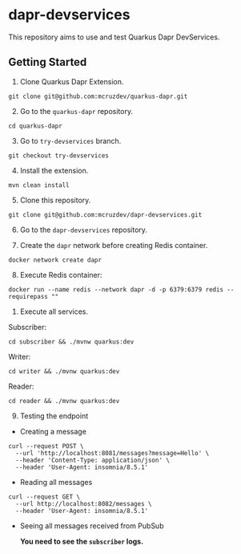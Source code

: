 # dapr-devservices

This repository aims to use and test Quarkus Dapr DevServices.

## Getting Started

1. Clone Quarkus Dapr Extension.

```shell
git clone git@github.com:mcruzdev/quarkus-dapr.git
```

2. Go to the `quarkus-dapr` repository.

```shell
cd quarkus-dapr
```

3. Go to `try-devservices` branch.

```shell
git checkout try-devservices
```

4. Install the extension.

```shell
mvn clean install
```

5. Clone this repository.

```shell
git clone git@github.com:mcruzdev/dapr-devservices.git
```

6. Go to the `dapr-devservices` repository.

7. Create the `dapr` network before creating Redis container.

```shell
docker network create dapr
```

8. Execute Redis container:

```shell
docker run --name redis --network dapr -d -p 6379:6379 redis --requirepass ""
```

1. Execute all services.

Subscriber:

```shell
cd subscriber && ./mvnw quarkus:dev
```

Writer:
```shell
cd writer && ./mvnw quarkus:dev
```

Reader:

```shell
cd reader && ./mvnw quarkus:dev
```

9. Testing the endpoint

- Creating a message

```shell
curl --request POST \
  --url 'http://localhost:8081/messages?message=Hello' \
  --header 'Content-Type: application/json' \
  --header 'User-Agent: insomnia/8.5.1'
```

- Reading all messages

```shell
curl --request GET \
  --url http://localhost:8082/messages \
  --header 'User-Agent: insomnia/8.5.1'
```

- Seeing all messages received from PubSub

    **You need to see the `subscriber` logs.**

